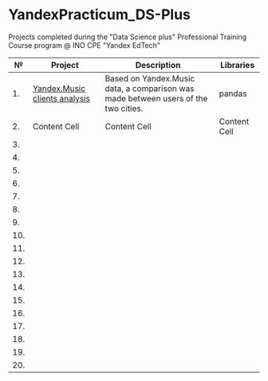 # YandexPracticum_DS-Plus
Projects completed during the "Data Science plus" Professional Training Course program @ INO CPE "Yandex EdTech"

| №  | Project                      | Description                                              | Libraries     |
|----| ---------------------------- | -------------------------------------------------------- | ------------- |
| 1. | [Yandex.Music clients analysis](https://github.com/valfrank/YandexPracticum_DS-Plus/tree/main/Yandex.Music)| Based on Yandex.Music data, a comparison was made between users of the two cities. | pandas  |
| 2. | Content Cell                 | Content Cell  | Content Cell  |
| 3. | 
| 4. |
| 5. |
| 6. |
| 7. |
| 8. |
| 9. |
| 10.|
| 11.|
| 12.|
| 13.|
| 14.|
| 15.|
| 16.|
| 17.|
| 18.|
| 19.|
| 20.|
